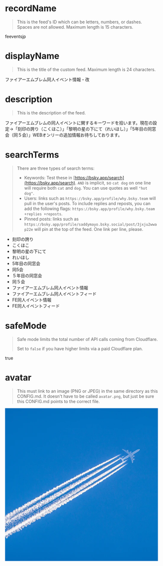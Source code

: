 
# recordName

> This is the feed's ID which can be letters, numbers, or dashes. Spaces are not allowed. Maximum length is 15 characters.

feeventsjp

# displayName

> This is the title of the custom feed. Maximum length is 24 characters.

ファイアーエムブレム同人イベント情報・改

# description

> This is the description of the feed.

ファイアーエムブレムの同人イベントに関するキーワードを拾います。現在の設定→「刻印の誇り（こくほこ）」「黎明の星の下にて（れいほし）」「5年目の同窓会（同５会）」WEBオンリーの追加情報お待ちしております。

# searchTerms

> There are three types of search terms:
>
> - Keywords: Test these in [https://bsky.app/search](https://bsky.app/search). `AND` is implicit, so `cat dog` on one line will require both `cat` and `dog`. You can use quotes as well `"hot dog"`.
> - Users: links such as `https://bsky.app/profile/why.bsky.team` will pull in the user's posts. To include replies and reposts, you can add the following flags: `https://bsky.app/profile/why.bsky.team +replies +reposts`.
> - Pinned posts: links such as `https://bsky.app/profile/saddymayo.bsky.social/post/3jxju2wwap22e` will pin at the top of the feed. One link per line, please.

- 刻印の誇り
- こくほこ
- 黎明の星の下にて
- れいほし
- 5年目の同窓会
- 同5会
- ５年目の同窓会
- 同５会
- ファイアーエムブレム同人イベント情報
- ファイアーエムブレム同人イベントフィード
- FE同人イベント情報
- FE同人イベントフィード


# safeMode

> Safe mode limits the total number of API calls coming from Cloudflare.
>
> Set to `false` if you have higher limits via a paid Cloudflare plan.

true

# avatar

> This must link to an image (PNG or JPEG) in the same directory as this CONFIG.md. It doesn't have to be called `avatar.png`, but just be sure this CONFIG.md points to the correct file.

![](avatar.png)
